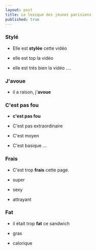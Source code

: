 ```yaml
---
layout: post
title: Le lexique des jeunes parisiens
published: true
---
```


### Stylé

* Elle est **stylée** cette vidéo

* elle est top la vidéo
* elle est très bien la vidéo
....

### J'avoue

*  il a raison, j'**avoue**

### C'est pas fou

* **c'est pas fou**

* C'est pas extraordinaire
* C'est moyen
* C'est basique
...

### Frais

* C'est trop **frais** cette page.

* super
* sexy
* attrayant

### Fat

* il était trop **fat** ce sandwich

* gras
* calorique
